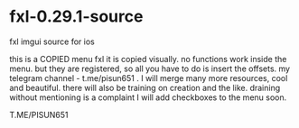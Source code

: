 # fxl-0.29.1-source
fxl imgui source for ios

this is a COPIED menu fxl it is copied visually. no functions work inside the menu. but they are registered, so all you have to do is insert the offsets. my telegram channel - t.me/pisun651 . I will merge many more resources, cool and beautiful. there will also be training on creation and the like. draining without mentioning is a complaint
I will add checkboxes to the menu soon.

T.ME/PISUN651
